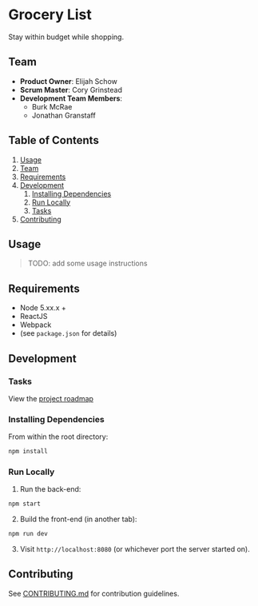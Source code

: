 # Grocery List

Stay within budget while shopping.

## Team

  - __Product Owner__: Elijah Schow
  - __Scrum Master__: Cory Grinstead
  - __Development Team Members__:
    - Burk McRae
    - Jonathan Granstaff

## Table of Contents

1. [Usage](#Usage)
1. [Team](#team)
1. [Requirements](#requirements)
1. [Development](#development)
    1. [Installing Dependencies](#installing-dependencies)
    1. [Run Locally](#run-locally)
    1. [Tasks](#tasks)
1. [Contributing](#contributing)

## Usage

> TODO: add some usage instructions

## Requirements

- Node 5.xx.x +
- ReactJS
- Webpack
- (see `package.json` for details)

## Development

### Tasks

View the [project roadmap](https://github.com/EliJoBurCo/greenfield/issues)

### Installing Dependencies

From within the root directory:

```sh
npm install
```

### Run Locally

1. Run the back-end:

  ```sh
  npm start
  ```

2. Build the front-end (in another tab):

  ```sh
  npm run dev
  ```

3. Visit `http://localhost:8080` (or whichever port the server started on).

## Contributing

See [CONTRIBUTING.md](https://github.com/unexpected-lion/ourglass/blob/master/contributing.md) for contribution guidelines.

